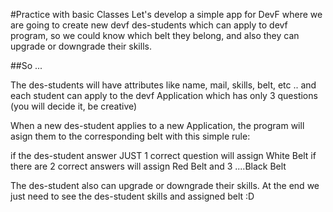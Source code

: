 #Practice with basic Classes
Let's develop a simple app for DevF where we are going to create new devf des-students which can apply to devf program, so we could know which belt they belong, and also they can upgrade or downgrade their skills.

##So ... 

The des-students will have attributes like name, mail, skills, belt, etc ..
and each student can apply to the devf Application which has only 3 questions (you will decide it, be creative)

When a new des-student applies to a new Application, the program will asign them to the corresponding belt with this simple rule:

if the des-student answer JUST 1 correct question will assign White Belt
if there are 2 correct answers will assign Red Belt
and 3 ....Black Belt

The des-student also can upgrade or downgrade their skills. At the end we just need to see the des-student skills and assigned belt :D 



